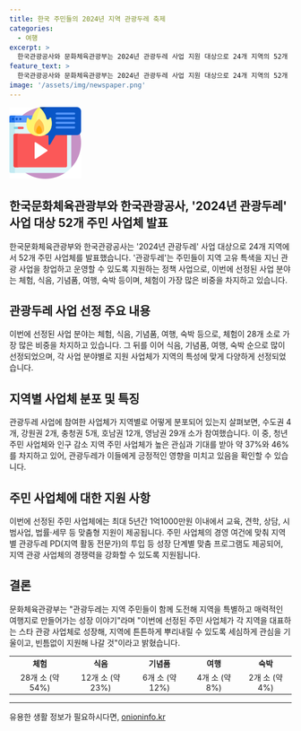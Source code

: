 ```yaml
---
title: 한국 주민들의 2024년 지역 관광두레 축제
categories:
  - 여행
excerpt: >
  한국관광공사와 문화체육관광부는 2024년 관광두레 사업 지원 대상으로 24개 지역의 52개 주민 사업체를 선정했다. 주로 체험을 중심으로 한 사업체가 많았으며, 지역에 따라 식음, 기념품, 여행, 숙박 등의 사업체가 다양하게 분포했다. 특히 청년 주민 사업체와 인구 감소 지역의 참여가 두드러지며, 선정된 사업체는 최대 5년간 1억1000만원 이내 지원받게 된다. 지역별 프로그램 제공을 통해 경쟁력을 높이고, 관광두레는 지역을 특별하고 매력적인 여행지로 만들어가는 성장 이야기로 강조되었다.
feature_text: >
  한국관광공사와 문화체육관광부는 2024년 관광두레 사업 지원 대상으로 24개 지역의 52개 주민 사업체를 선정했다. 주로 체험을 중심으로 한 사업체가 많았으며, 지역에 따라 식음, 기념품, 여행, 숙박 등의 사업체가 다양하게 분포했다. 특히 청년 주민 사업체와 인구 감소 지역의 참여가 두드러지며, 선정된 사업체는 최대 5년간 1억1000만원 이내 지원받게 된다. 지역별 프로그램 제공을 통해 경쟁력을 높이고, 관광두레는 지역을 특별하고 매력적인 여행지로 만들어가는 성장 이야기로 강조되었다.
image: '/assets/img/newspaper.png'
---
```


<p><img src="/assets/img/news.png" alt="rentncar 속보" /></p>

<h2>한국문화체육관광부와 한국관광공사, '2024년 관광두레' 사업 대상 52개 주민 사업체 발표</h2>

<p data-ke-size="size16">한국문화체육관광부와 한국관광공사는 '2024년 관광두레' 사업 대상으로 24개 지역에서 52개 주민 사업체를 발표했습니다. '관광두레'는 주민들이 지역 고유 특색을 지닌 관광 사업을 창업하고 운영할 수 있도록 지원하는 정책 사업으로, 이번에 선정된 사업 분야는 체험, 식음, 기념품, 여행, 숙박 등이며, 체험이 가장 많은 비중을 차지하고 있습니다.</p>

<h2>관광두레 사업 선정 주요 내용</h2>

<p data-ke-size="size16">이번에 선정된 사업 분야는 체험, 식음, 기념품, 여행, 숙박 등으로, 체험이 28개 소로 가장 많은 비중을 차지하고 있습니다. 그 뒤를 이어 식음, 기념품, 여행, 숙박 순으로 많이 선정되었으며, 각 사업 분야별로 지원 사업체가 지역의 특성에 맞게 다양하게 선정되었습니다.</p>

<h2>지역별 사업체 분포 및 특징</h2>

<p data-ke-size="size16">관광두레 사업에 참여한 사업체가 지역별로 어떻게 분포되어 있는지 살펴보면, 수도권 4개, 강원권 2개, 충청권 5개, 호남권 12개, 영남권 29개 소가 참여했습니다. 이 중, 청년 주민 사업체와 인구 감소 지역 주민 사업체가 높은 관심과 기대를 받아 약 37%와 46%를 차지하고 있어, 관광두레가 이들에게 긍정적인 영향을 미치고 있음을 확인할 수 있습니다.</p>

<h2>주민 사업체에 대한 지원 사항</h2>

<p data-ke-size="size16">이번에 선정된 주민 사업체에는 최대 5년간 1억1000만원 이내에서 교육, 견학, 상담, 시범사업, 법률·세무 등 맞춤형 지원이 제공됩니다. 주민 사업체의 경영 여건에 맞춰 지역별 관광두레 PD(지역 활동 전문가)의 투입 등 성장 단계별 맞춤 프로그램도 제공되어, 지역 관광 사업체의 경쟁력을 강화할 수 있도록 지원됩니다.</p>

<h2>결론</h2>

<p data-ke-size="size16">문화체육관광부는 "관광두레는 지역 주민들이 함께 도전해 지역을 특별하고 매력적인 여행지로 만들어가는 성장 이야기"라며 "이번에 선정된 주민 사업체가 각 지역을 대표하는 스타 관광 사업체로 성장해, 지역에 튼튼하게 뿌리내릴 수 있도록 세심하게 관심을 기울이고, 빈틈없이 지원해 나갈 것"이라고 밝혔습니다.</p>

<table style="width: 100%;">
  <tbody>
    <tr>
      <td style="text-align: center; height: 17px;"><b>체험</b></td>
      <td style="text-align: center; height: 17px;"><b>식음</b></td>
      <td style="text-align: center; height: 17px;"><b>기념품</b></td>
      <td style="text-align: center; height: 17px;"><b>여행</b></td>
      <td style="text-align: center; height: 17px;"><b>숙박</b></td>
    </tr>
    <tr>
      <td style="text-align: center;">28개 소 (약 54%)</td>
      <td style="text-align: center;">12개 소 (약 23%)</td>
      <td style="text-align: center;">6개 소 (약 12%)</td>
      <td style="text-align: center;">4개 소 (약 8%)</td>
      <td style="text-align: center;">2개 소 (약 4%)</td>
    </tr>
  </tbody>
</table>

<hr>
유용한 생활 정보가 필요하시다면, <a href="https://onioninfo.kr" rel="dofollow">onioninfo.kr</a>


